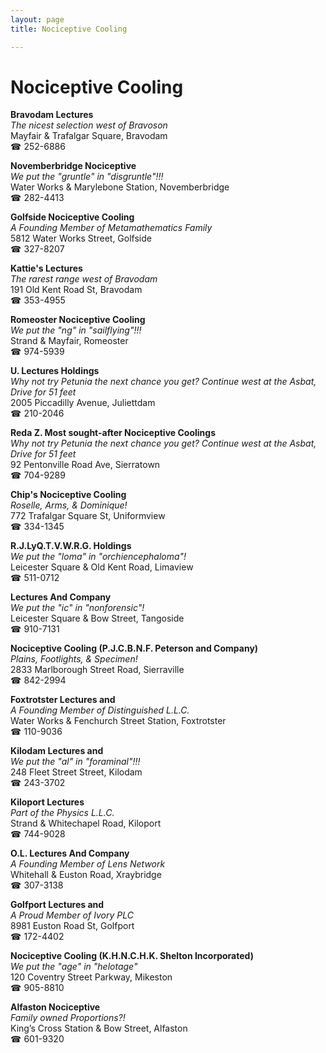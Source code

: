 ```yaml
---
layout: page 
title: Nociceptive Cooling

---
```



# Nociceptive Cooling


 **Bravodam Lectures**  
_The nicest selection west of Bravoson_  
Mayfair & Trafalgar Square, Bravodam  
☎ 252-6886

**Novemberbridge Nociceptive**  
_We put the "gruntle" in "disgruntle"!!!_  
Water Works & Marylebone Station, Novemberbridge  
☎ 282-4413

**Golfside Nociceptive Cooling**  
_A Founding Member of Metamathematics Family_  
5812 Water Works Street, Golfside  
☎ 327-8207

**Kattie's Lectures**  
_The rarest range west of Bravodam_  
191 Old Kent Road St, Bravodam  
☎ 353-4955

**Romeoster Nociceptive Cooling**  
_We put the "ng" in "sailflying"!!!_  
Strand & Mayfair, Romeoster  
☎ 974-5939

**U. Lectures Holdings**  
_Why not try Petunia the next chance you get? 
Continue west at the Asbat, Drive for 51 feet_  
2005 Piccadilly Avenue, Juliettdam  
☎ 210-2046

**Reda Z. Most sought-after Nociceptive Coolings**  
_Why not try Petunia the next chance you get? 
Continue west at the Asbat, Drive for 51 feet_  
92 Pentonville Road Ave, Sierratown  
☎ 704-9289

**Chip's Nociceptive Cooling**  
_Roselle, Arms, & Dominique!_  
772 Trafalgar Square St, Uniformview  
☎ 334-1345

**R.J.LyQ.T.V.W.R.G. Holdings**  
_We put the "loma" in "orchiencephaloma"!_  
Leicester Square & Old Kent Road, Limaview  
☎ 511-0712

**Lectures And Company**  
_We put the "ic" in "nonforensic"!_  
Leicester Square & Bow Street, Tangoside  
☎ 910-7131

**Nociceptive Cooling (P.J.C.B.N.F. Peterson and Company)**  
_Plains, Footlights, & Specimen!_  
2833 Marlborough Street Road, Sierraville  
☎ 842-2994

**Foxtrotster Lectures and**  
_A Founding Member of Distinguished L.L.C._  
Water Works & Fenchurch Street Station, Foxtrotster  
☎ 110-9036

**Kilodam Lectures and**  
_We put the "al" in "foraminal"!!!_  
248 Fleet Street Street, Kilodam  
☎ 243-3702

**Kiloport Lectures**  
_Part of the Physics L.L.C._  
Strand & Whitechapel Road, Kiloport  
☎ 744-9028

**O.L. Lectures And Company**  
_A Founding Member of Lens Network_  
Whitehall & Euston Road, Xraybridge  
☎ 307-3138

**Golfport Lectures and**  
_A Proud Member of Ivory PLC_  
8981 Euston Road St, Golfport  
☎ 172-4402

**Nociceptive Cooling (K.H.N.C.H.K. Shelton Incorporated)**  
_We put the "age" in "helotage"_  
120 Coventry Street Parkway, Mikeston  
☎ 905-8810

**Alfaston Nociceptive**  
_Family owned Proportions?!_  
King’s Cross Station & Bow Street, Alfaston  
☎ 601-9320

